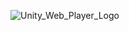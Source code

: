![Unity_Web_Player_Logo](https://github.com/DOUBLETAKEStudios/Unity3D/assets/35296846/b492e3cb-cad3-4dc0-a46a-8fa1c8585348)
